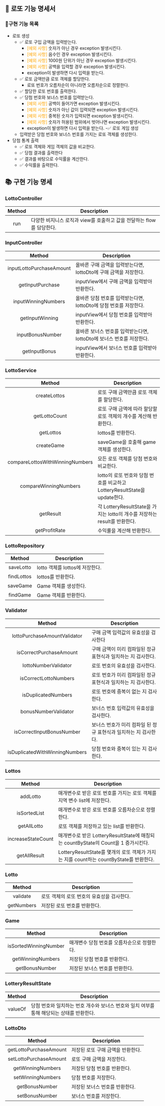 ## 🎰 로또 기능 명세서

### 📃구현 기능 목록
- 로또 생성
  - ✅ 로또 구입 금액을 입력받는다.
    - <span style="color:orange">[예외 사항]</span> 숫자가 아닌 경우 exception 발생시킨다.
    - <span style="color:orange">[예외 사항]</span> 음수인 경우 exception 발생시킨다.
    - <span style="color:orange">[예외 사항]</span> 1000원 단위가 아닌 경우 exception 발생시킨다.
    - <span style="color:orange">[예외 사항]</span> 공백을 입력할 경우 exception 발생시킨다.
    - exception이 발생하면 다시 입력을 받는다.
  - ✅ 로또 금액만큼 로또 객체를 할당한다.
    - 로또 번호가 오름차순이 아니라면 오름차순으로 정렬한다.
  - ✅ 할당한 로또 번호를 출력한다.
  - ✅ 당첨 번호와 보너스 번호를 입력받는다.
    - <span style="color:orange">[예외 사항]</span> 공백이 들어가면 exception 발생시킨다.
    - <span style="color:orange">[예외 사항]</span> 숫자가 아닌 값이 입력되면 exception 발생시킨다.
    - <span style="color:orange">[예외 사항]</span> 중복된 숫자가 입력되면 exception 발생시킨다.
    - <span style="color:orange">[예외 사항]</span> 숫자가 허용된 범위에서 벗어나면 exception 발생시킨다.
    - exception이 발생하면 다시 입력을 받는다.
-✅ 로또 게임 생성
  - 입력받은 당첨 번호와 보너스 번호를 가지는 로또 객체를 생성한다.
- 당첨 통계 출력
  - ✅ 로또 객체와 게임 객체의 값을 비교한다.
  - ✅ 당첨 결과를 출력한다
  - ✅ 결과를 바탕으로 수익률을 계산한다.
  - ✅ 수익률을 출력한다.

## 📚 구현 기능 명세
### LottoController
| Method | Description                                 |
|:------:|---------------------------------------------|
|  run   | 다양한 비지니스 로직과 view를 호출하고 값을 전달하는 flow를 담당한다. |

### InputController
|          Method          | Description                                 |
|:------------------------:|---------------------------------------------|
| inputLottoPurchaseAmount | 올바른 구매 금액을 입력받는다면, lottoDto에 구매 금액을 저장한다.   |
|     getInputPurchase     | inputView에서 구매 금액을 입력받아 반환한다.               |
|   inputWinningNumbers    | 올바른 당첨 번호를 입력받는다면, lottoDto에 당첨 번호를 저장한다.   |
|     getInputWinning      | inputView에서 당첨 번호를 입력받아 반환한다.               |
|     inputBonusNumber     | 올바른 보너스 번호를 입력받는다면, lottoDto에 보너스 번호를 저장한다. |
|      getInputBonus       | inputView에서 보너스 번호를 입력받아 반환한다.              |

### LottoService
|             Method              | Description                                    |
|:-------------------------------:|------------------------------------------------|
|          createLottos           | 로또 구매 금액만큼 로또 객체를 할당한다.                        |
|          getLottoCount          | 로또 구매 금액에 따라 할당할 로또 객체의 개수를 계산해 반환한다.          |
|            getLottos            | lottos를 반환한다.                                  |
|           createGame            | saveGame을 호출해 game 객체를 생성한다.                   |
| compareLottosWithWinningNumbers | 모든 로또 객체를 당첨 번호와 비교한다.                         |
|      compareWinningNumbers      | lotto의 로또 번호와 당첨 번호를 비교하고 LotteryResultState을 update한다. |
|            getResult            | 각 LotteryResultState을 가지는 lotto의 개수를 저장하는 result를 반환한다. |
|          getProfitRate          | 수익률을 계산해 반환한다.                                 |

### LottoRepository
|   Method   | Description             |
|:----------:|-------------------------|
| saveLotto  | lotto 객체를 lottos에 저장한다. |
| findLottos | lottos를 반환한다.           |
|  saveGame  | Game 객체를 생성한다.          |
|  findGame  | Game 객체를 반환한다.          |

### Validator
|             Method             | Description                           |
|:------------------------------:|---------------------------------------|
|  lottoPurchaseAmountValidator  | 구매 금액 입력값의 유효성을 검사한다                  |
|    isCorrectPurchaseAmount     | 구매 금액이 미리 컴파일된 정규 표현식과 일치하는 지 검사한다.   |
|      lottoNumberValidator      | 로또 번호의 유효성을 검사한다.                     |
|     isCorrectLottoNumbers      | 로또 번호가 미리 컴파일된 정규 표현식과 일치하는 지 검사한다.   |
|      isDuplicatedNumbers       | 로또 번호에 중복이 없는 지 검사한다.                 |
|      bonusNumberValidator      | 보너스 번호 입력값의 유효성을 검사한다.                |
|   isCorrectInputBonusNumber    | 보너스 번호가 미리 컴파일 된 정규 표현식과 일치하는 지 검사한다. |
| isDuplicatedWithWinningNumbers | 당첨 번호와 중복이 있는 지 검사한다.                 |

### Lottos
|       Method       | Description                                                       |
|:------------------:|-------------------------------------------------------------------|
|      addLotto      | 매개변수로 받은 로또 번호를 가지는 로또 객체를 지역 변수 list에 저장한다.                      |
|    isSortedList    | 매개변수로 받은 로또 번호를 오름차순으로 정렬한다.                                      |
|    getAllLotto     | 로또 객체를 저장하고 있는 list를 반환한다.                                        |
| increaseStateCount | 매개변수로 받은 LotteryResultState에 매칭되는 countByState의 Count을 1 증가시킨다.   |
|    getAllResult    | LotteryResultState를 몇개의 로또 객체가 가지는 지를 count하는 countByState를 반환한다. |

### Lotto
|   Method   | Description              |
|:----------:|--------------------------|
|  validate  | 로또 객체의 로또 번호의 유효성을 검사한다. |
| getNumbers | 저장된 로또 번호를 반환한다.         |

### Game
|        Method         | Description              |
|:---------------------:|--------------------------|
| isSortedWinningNumber | 매개변수 당첨 번호를 오름차순으로 정렬한다. |
|   getWinningNumbers   | 저장된 당첨 번호를 반환한다.         |
|    getBonusNumber     | 저장된 보너스 번호를 반환한다.        |

### LotteryResultState
| Method  | Description                                         |
|:-------:|-----------------------------------------------------|
| valueOf | 당첨 번호와 일치하는 번호 개수와 보너스 번호와 일치 여부를 통해 해당되는 상태를 반환한다. |


### LottoDto
|         Method         | Description         |
|:----------------------:|---------------------|
| getLottoPurchaseAmount | 저장된 로또 구매 금액을 반환한다. |
| setLottoPurchaseAmount | 로또 구매 금액을 저장한다.     |
|   getWinningNumbers    | 저장된 당첨 번호를 반환한다.    |
|   setWinningNumbers    | 당첨 번호를 저장한다.        |
|     getBonusNumber     | 저장된 보너스 번호를 반환한다.   |
|     setBonusNumber     | 보너스 번호를 저장한다.       |

